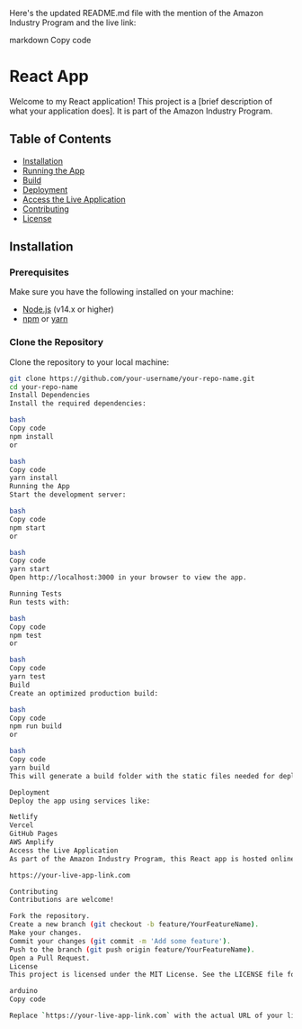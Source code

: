 Here's the updated README.md file with the mention of the Amazon Industry Program and the live link:

markdown
Copy code
# React App

Welcome to my React application! This project is a [brief description of what your application does]. It is part of the Amazon Industry Program.

## Table of Contents

- [Installation](#installation)
- [Running the App](#running-the-app)
- [Build](#build)
- [Deployment](#deployment)
- [Access the Live Application](#access-the-live-application)
- [Contributing](#contributing)
- [License](#license)

## Installation

### Prerequisites

Make sure you have the following installed on your machine:

- [Node.js](https://nodejs.org/) (v14.x or higher)
- [npm](https://www.npmjs.com/) or [yarn](https://yarnpkg.com/)

### Clone the Repository

Clone the repository to your local machine:

```bash
git clone https://github.com/your-username/your-repo-name.git
cd your-repo-name
Install Dependencies
Install the required dependencies:

bash
Copy code
npm install
or

bash
Copy code
yarn install
Running the App
Start the development server:

bash
Copy code
npm start
or

bash
Copy code
yarn start
Open http://localhost:3000 in your browser to view the app.

Running Tests
Run tests with:

bash
Copy code
npm test
or

bash
Copy code
yarn test
Build
Create an optimized production build:

bash
Copy code
npm run build
or

bash
Copy code
yarn build
This will generate a build folder with the static files needed for deployment.

Deployment
Deploy the app using services like:

Netlify
Vercel
GitHub Pages
AWS Amplify
Access the Live Application
As part of the Amazon Industry Program, this React app is hosted online, and you can access it directly without needing to run it locally. Visit the live application here:

https://your-live-app-link.com

Contributing
Contributions are welcome!

Fork the repository.
Create a new branch (git checkout -b feature/YourFeatureName).
Make your changes.
Commit your changes (git commit -m 'Add some feature').
Push to the branch (git push origin feature/YourFeatureName).
Open a Pull Request.
License
This project is licensed under the MIT License. See the LICENSE file for more details.

arduino
Copy code

Replace `https://your-live-app-link.com` with the actual URL of your live application. This s
